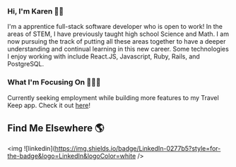 ### Hi, I'm Karen 👋🏼

I'm a apprentice full-stack software developer who is open to work! In the areas of STEM, I have previously taught high school Science and Math. I am now pursuing the track of putting all these areas together to have a deeper understanding and continual learning in this new career. Some technologies I enjoy working with include React.JS, Javascript, Ruby, Rails, and PostgreSQL.

### What I'm Focusing On 👩🏻‍💻

Currently seeking employment while building more features to my Travel Keep app. Check it out <a href="https://travel-keep.onrender.com" target="_blank">here</a>!

## Find Me Elsewhere 🌎

<!-- <a href="https://www.linkedin.com/in/kwong402/" target="_blank"> -->
  <img ![linkedin](https://img.shields.io/badge/LinkedIn-0277b5?style=for-the-badge&logo=LinkedIn&logoColor=white />
<!-- </a> -->


<!--
**kwong402/kwong402** is a ✨ _special_ ✨ repository because its `README.md` (this file) appears on your GitHub profile.

Here are some ideas to get you started:

- 🔭 I’m currently working on ...
- 🌱 I’m currently learning ...
- 👯 I’m looking to collaborate on ...
- 🤔 I’m looking for help with ...
- 💬 Ask me about ...
- 📫 How to reach me: ...
- 😄 Pronouns: ...
- ⚡ Fun fact: ...
-->
